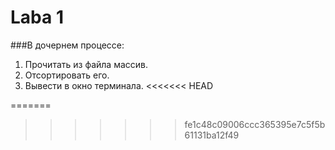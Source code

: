 Laba 1
=====

###В дочернем процессе:

  1) Прочитать из файла массив.
  2) Отсортировать его.
  3) Вывести в окно терминала.
<<<<<<< HEAD

=======
>>>>>>> fe1c48c09006ccc365395e7c5f5b61131ba12f49
